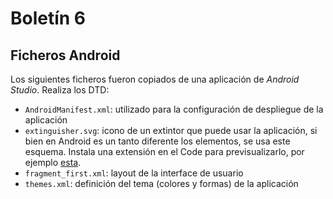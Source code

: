 # Boletín 6
## Ficheros Android

Los siguientes ficheros fueron copiados de una aplicación de *Android Studio*. Realiza los DTD:

- `AndroidManifest.xml`: utilizado para la configuración de despliegue de la aplicación
- `extinguisher.svg`: icono de un extintor que puede usar la aplicación, si bien en Android es un tanto diferente los elementos, se usa este esquema. Instala una extensión en el Code para previsualizarlo, por ejemplo [esta](https://marketplace.visualstudio.com/items?itemName=jock.svg).
- `fragment_first.xml`: layout de la interface de usuario
- `themes.xml`: definición del tema (colores y formas) de la aplicación